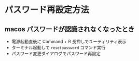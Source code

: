 # パスワード再設定方法

## macos パスワードが認識されなくなったとき 
 * 電源起動直後に Command + R 長押しでユーティリティ表示
 * ターミナル起動して `resetpassword` コマンド実行
 * パスワード変更ダイアログでパスワード再設定
